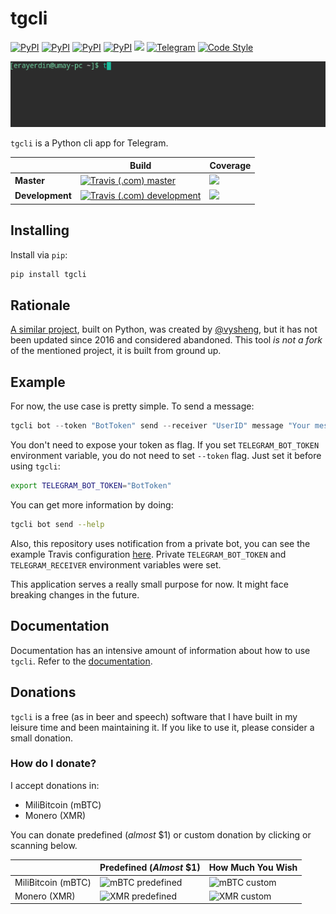 # tgcli

[![PyPI](https://img.shields.io/pypi/v/tgcli.svg?style=flat-square&logo=python&logoColor=white)][pypi_url]
[![PyPI](https://img.shields.io/pypi/dm/tgcli.svg?style=flat-square&logo=python&logoColor=white)][pypi_url]
[![PyPI](https://img.shields.io/pypi/pyversions/tgcli.svg?style=flat-square&logo=python&logoColor=white)][pypi_url]
[![PyPI](https://img.shields.io/pypi/l/tgcli.svg?style=flat-square)][pypi_url]
[![](https://img.shields.io/readthedocs/tgcli.svg?style=flat-square)](https://tgcli.readthedocs.io/en/latest/)
[![Telegram](https://img.shields.io/badge/telegram-%40erayerdin-%2332afed.svg?style=flat-square&logo=telegram&logoColor=white)](https://t.me/erayerdin)
[![Code Style](https://img.shields.io/badge/style-black-000000.svg?style=flat-square)](https://github.com/ambv/black)

![](resources/recording.gif)

`tgcli` is a Python cli app for Telegram.

[pypi_url]: https://pypi.org/project/tgcli/

|              | Build | Coverage |
|--------------|-------|----------|
| **Master**   | [![Travis (.com) master](https://img.shields.io/travis/com/erayerdin/tgcli/master.svg?style=flat-square&logo=travis&logoColor=white)][travis_url] | [![](https://img.shields.io/coveralls/github/erayerdin/tgcli/master.svg?logo=star&logoColor=white&style=flat-square)][coveralls_url] |
| **Development** | [![Travis (.com) development](https://img.shields.io/travis/com/erayerdin/tgcli/development.svg?style=flat-square&logo=travis&logoColor=white)][travis_url] | [![](https://img.shields.io/coveralls/github/erayerdin/tgcli/development.svg?logo=star&logoColor=white&style=flat-square)][coveralls_url] |

[travis_url]: https://travis-ci.com/erayerdin/tgcli
[coveralls_url]: https://coveralls.io/github/erayerdin/tgcli

## Installing

Install via `pip`:

```bash
pip install tgcli
```

## Rationale

[A similar project](https://github.com/vysheng/tg), built on Python, was created by [@vysheng](https://github.com/vysheng), but it has not been updated since 2016 and considered abandoned. This tool *is not a fork* of the mentioned project, it is built from ground up.

## Example

For now, the use case is pretty simple. To send a message:

```python
tgcli bot --token "BotToken" send --receiver "UserID" message "Your message"
```

You don't need to expose your token as flag. If you set
`TELEGRAM_BOT_TOKEN` environment variable, you do not need to set
`--token` flag. Just set it before using `tgcli`:

```bash
export TELEGRAM_BOT_TOKEN="BotToken"
```

You can get more information by doing:

```bash
tgcli bot send --help
```

Also, this repository uses notification from a private bot, you can see the
example Travis configuration [here](.travis.yml). Private `TELEGRAM_BOT_TOKEN`
and `TELEGRAM_RECEIVER` environment variables were set.

This application serves a really small purpose for now. It might face
breaking changes in the future.

## Documentation

Documentation has an intensive amount of  information about how to
use `tgcli`. Refer to the
[documentation](https://tgcli.readthedocs.io/en/latest/).

## Donations

`tgcli` is a free (as in beer and speech) software that I have 
built in my leisure time and been maintaining it. If you like to
use it, please consider a small donation.

### How do I donate?

I accept donations in:

 - MiliBitcoin (mBTC)
 - Monero (XMR)

You can donate predefined (*almost* $1) or custom donation by 
clicking or scanning below.

| | Predefined (*Almost* $1) | How Much You Wish |
|-|--------------------------|-------------------|
| MiliBitcoin (mBTC) | ![[mBTC predefined][mbtc_d1]][mbtc_d1_qr] | ![[mBTC custom][mbtc_custom]][mbtc_custom_qr] |
| Monero (XMR)       | ![[XMR predefined][xmr_d1]][xmr_d1_qr] | ![[XMR custom][xmr_custom]][xmr_custom_qr]

[mbtc_d1]: bitcoin:bc1qpjqftgzvr2cstrn7lkfl7q84h0uq6k806cv9md?amount=0.00009732&message=For%20%22tgcli%22%20as%20my%20gratitude.&time=1568582579
[mbtc_d1_qr]: docs/img/mbtc_d1_qr.png

[mbtc_custom]: bitcoin:bc1qcywffxwa0rxsszgm07cyvsksxm3jxqj8z80ezh?message=For%20%22tgcli%22%20as%20my%20gratitude.&time=1568746229
[mbtc_custom_qr]: docs/img/mbtc_custom_qr.png

[xmr_d1]: monero://44Fs67hkoVxA9xrcLHTS4zfcYehBtzxo8LLcNWWaJ1HHT6SA6FN6aqai4QKfY7gU6TL65Pp46ov1aBy4E6jpV7ohRyfFbBr?tx_amount=0.015&tx_message=For%20%22tgcli%22%20as%20my%20gratitude.
[xmr_d1_qr]: docs/img/xmr_d1_qr.png

[xmr_custom]: monero://44Fs67hkoVxA9xrcLHTS4zfcYehBtzxo8LLcNWWaJ1HHT6SA6FN6aqai4QKfY7gU6TL65Pp46ov1aBy4E6jpV7ohRyfFbBr?tx_message=For%20%22tgcli%22%20as%20my%20gratitude.
[xmr_custom_qr]: docs/img/xmr_custom_qr.png